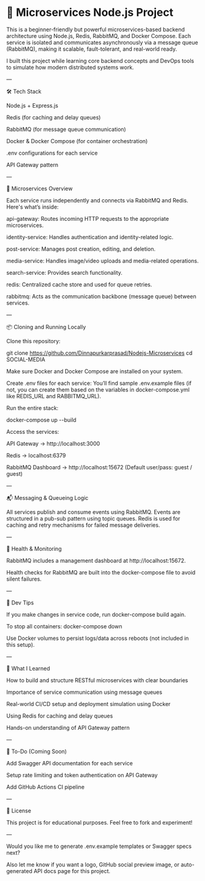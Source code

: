 <h1>🚀 Microservices Node.js Project</h1>
This is a beginner-friendly but powerful microservices-based backend architecture using Node.js, Redis, RabbitMQ, and Docker Compose. Each service is isolated and communicates asynchronously via a message queue (RabbitMQ), making it scalable, fault-tolerant, and real-world ready.

I built this project while learning core backend concepts and DevOps tools to simulate how modern distributed systems work.

—

🛠️ Tech Stack

Node.js + Express.js

Redis (for caching and delay queues)

RabbitMQ (for message queue communication)

Docker & Docker Compose (for container orchestration)

.env configurations for each service

API Gateway pattern

—

📁 Microservices Overview

Each service runs independently and connects via RabbitMQ and Redis. Here's what’s inside:

api-gateway: Routes incoming HTTP requests to the appropriate microservices.

identity-service: Handles authentication and identity-related logic.

post-service: Manages post creation, editing, and deletion.

media-service: Handles image/video uploads and media-related operations.

search-service: Provides search functionality.

redis: Centralized cache store and used for queue retries.

rabbitmq: Acts as the communication backbone (message queue) between services.

—

📦 Cloning and Running Locally

Clone this repository:

git clone https://github.com/Dinnapurkarprasad/Nodejs-Microservices
cd SOCIAL-MEDIA

Make sure Docker and Docker Compose are installed on your system.

Create .env files for each service:
You’ll find sample .env.example files (if not, you can create them based on the variables in docker-compose.yml like REDIS_URL and RABBITMQ_URL).

Run the entire stack:

docker-compose up --build

Access the services:

API Gateway → http://localhost:3000

Redis → localhost:6379

RabbitMQ Dashboard → http://localhost:15672 (Default user/pass: guest / guest)

—

📬 Messaging & Queueing Logic

All services publish and consume events using RabbitMQ. Events are structured in a pub-sub pattern using topic queues. Redis is used for caching and retry mechanisms for failed message deliveries.

—

🧪 Health & Monitoring

RabbitMQ includes a management dashboard at http://localhost:15672.

Health checks for RabbitMQ are built into the docker-compose file to avoid silent failures.

—

🧰 Dev Tips

If you make changes in service code, run docker-compose build again.

To stop all containers: docker-compose down

Use Docker volumes to persist logs/data across reboots (not included in this setup).

—

📘 What I Learned

How to build and structure RESTful microservices with clear boundaries

Importance of service communication using message queues

Real-world CI/CD setup and deployment simulation using Docker

Using Redis for caching and delay queues

Hands-on understanding of API Gateway pattern

—

📌 To-Do (Coming Soon)

Add Swagger API documentation for each service

Setup rate limiting and token authentication on API Gateway

Add GitHub Actions CI pipeline

—

📖 License

This project is for educational purposes. Feel free to fork and experiment!

—

Would you like me to generate .env.example templates or Swagger specs next?

Also let me know if you want a logo, GitHub social preview image, or auto-generated API docs page for this project.
